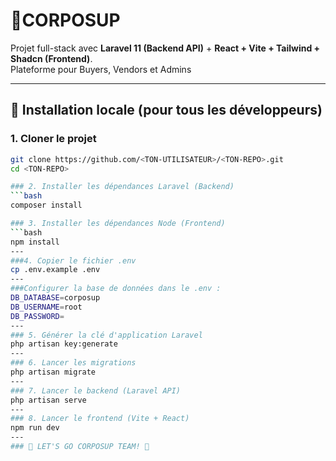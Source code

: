 # 🚀CORPOSUP

Projet full-stack avec **Laravel 11 (Backend API)** + **React + Vite + Tailwind + Shadcn (Frontend)**.  
Plateforme pour Buyers, Vendors et Admins

---

## 🚀 Installation locale (pour tous les développeurs)

### 1. Cloner le projet
```bash
git clone https://github.com/<TON-UTILISATEUR>/<TON-REPO>.git
cd <TON-REPO>

### 2. Installer les dépendances Laravel (Backend)
```bash
composer install

### 3. Installer les dépendances Node (Frontend)
```bash
npm install
---
###4. Copier le fichier .env
cp .env.example .env
---
###Configurer la base de données dans le .env :
DB_DATABASE=corposup
DB_USERNAME=root
DB_PASSWORD=
---
### 5. Générer la clé d'application Laravel
php artisan key:generate
---
### 6. Lancer les migrations
php artisan migrate
---
### 7. Lancer le backend (Laravel API)
php artisan serve
---
### 8. Lancer le frontend (Vite + React)
npm run dev
---
### 💪 LET'S GO CORPOSUP TEAM! 💪
